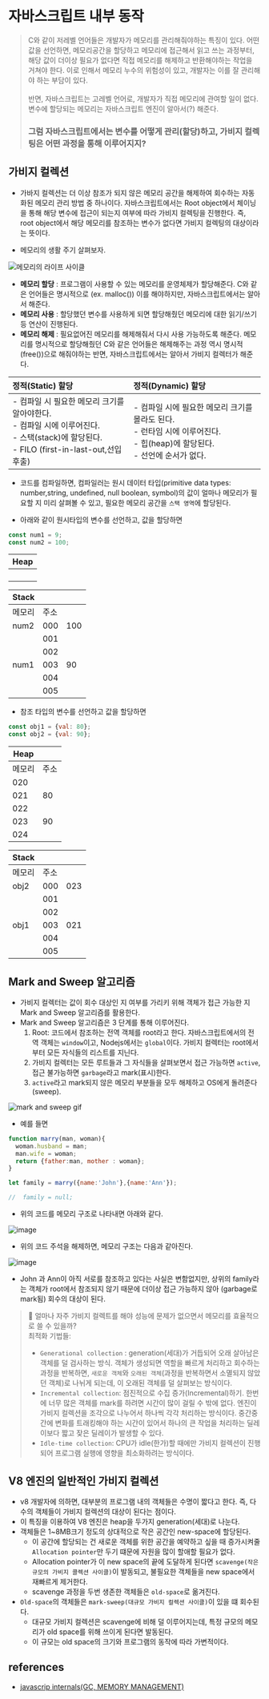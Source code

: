 # 자바스크립트 내부 동작

> C와 같이 저레벨 언어들은 개발자가 메모리를 관리해줘야하는 특징이 있다. 어떤 값을 선언하면, 메모리공간을 할당하고 메모리에 접근해서 읽고 쓰는 과정부터, 해당 값이 더이상 필요가 없다면 직접 메모리를 해제하고 반환해야하는 작업을 거쳐야 한다. 이로 인해서 메모리 누수의 위험성이 있고, 개발자는 이를 잘 관리해야 하는 부담이 있다.
> <br/><br/>
> 반면, 자바스크립트는 고레벨 언어로, 개발자가 직접 메모리에 관여할 일이 없다. 변수에 할당되는 메모리는 자바스크립트 엔진이 알아서(?) 해준다. 
<br/> <h3>그럼 자바스크립트에서는 변수를 어떻게 관리(할당)하고, 가비지 컬렉팅은 어떤 과정을 통해 이루어지지? </h3>

## 가비지 컬렉션

- 가바지 컬렉션는  더 이상 참조가 되지 않은 메모리 공간을 해제하여 회수하는 자동화된 메모리 관리 방법 중 하나이다. 자바스크립트에서는 Root object에서 체이닝을 통해 해당 변수에 접근이 되는지 여부에 따라 가비지 컬렉팅을 진행한다. 즉, root object에서 해당 메모리를 참조하는 변수가 없다면 가비지 컬렉팅의 대상이라는 뜻이다.

- 메모리의 생활 주기 살펴보자.

![메모리의 라이프 사이클](https://github.com/Pyotato/fe_study/assets/102423086/655edab0-636c-41c6-8c9b-cc053dc5bf25) 

  - **메모리 할당** : 프로그램이 사용할 수 있는 메모리를 운영체제가 할당해준다. C와 같은 언어들은 명시적으로 (ex. malloc()) 이를 해야하지만, 자바스크립트에서는 알아서 해준다.
  - **메모리 사용** : 할당했던 변수를 사용하게 되면 할당해줬던 메모리에 대한 읽기/쓰기 등 연산이 진행된다.
  - **메모리 해제** : 필요없어진 메모리를 해제해줘서 다시 사용 가능하도록 해준다. 메모리를 명시적으로 할당해줬던 C와 같은 언어들은 해제해주는 과정 역시 명시적(free())으로 해줘야하는 반면, 자바스크립트에서는 알아서 가비지 컬렉터가 해준다.


|정적(Static) 할당|정적(Dynamic) 할당|
|:---|:---|
|- 컴파일 시 필요한 메모리 크기를 알아야한다.<br/> - 컴파일 시에 이루어진다.<br/> - 스택(stack)에 할당된다.<br/> - FILO (first-in-last-out,선입후출)|- 컴파일 시에 필요한 메모리 크기를 몰라도 된다. <br/> - 런타임 시에 이루어진다. <br/> - 힙(heap)에 할당된다. <br/> - 선언에 순서가 없다. |

- 코드를 컴파일하면, 컴파일러는 원시 데이터 타입(primitive data types: number,string, undefined, null boolean, symbol)의 값이 얼마나 메모리가 필요할 지 미리 살펴볼 수 있고, 필요한 메모리 공간을 `스택 영역`에 할당된다.

- 아래와 같이 원시타입의 변수를 선언하고, 값을 할당하면
  
```js
const num1 = 9;
const num2 = 100;
```

|Heap| 
|---|
||
||
||
||

|Stack|||
|---|----|---|
|메모리|주소||
|num2|000|100|
||001||
||002||
|num1|003|90|
||004||
||005||


- 참조 타입의 변수를 선언하고 값을 할당하면
  
```js
const obj1 = {val: 80};
const obj2 = {val: 90};
```
  
|Heap| |
|---|----|
|메모리|주소|
|020||
|021|80|
|022||
|023|90|
|024||


|Stack|||
|---|----|---|
|메모리|주소||
|obj2|000|023|
||001|
||002|
|obj1|003|021|
||004|
||005|

## Mark and Sweep 알고리즘

- 가비지 컬렉터는 값이 회수 대상인 지 여부를 가리키 위해 객체가 접근 가능한 지 Mark and Sweep 알고리즘를 활용한다.
- Mark and Sweep 알고리즘은 3 단계를 통해 이루어진다.
    1. Root: 코드에서 참조하는 전역 객체를 root라고 한다. 자바스크립트에서의 전역 객체는 `window`이고, Nodejs에서는 `global`이다. 가비지 컬렉터는 root에서부터 모든 자식들의 리스트를 지닌다.
    2. 가비지 컬렉터는 모든 루트들과 그 자식들을 살펴보면서 접근 가능하면 `active`, 접근 불가능하면 `garbage`라고 mark(표시)한다.
    3. `active`라고 mark되지 않은 메모리 부분들을 모두 해제하고 OS에게 돌려준다 (sweep).


<img src='https://media.licdn.com/dms/image/C4D12AQF34XdEbKTAbA/article-inline_image-shrink_1500_2232/0/1637438880605?e=1720051200&v=beta&t=AV_H5depP2iBUkRR8MhSPH-But846h17lzd91yt2vqo' alt='mark and sweep gif'/>



- 예를 들면
  
```js
function marry(man, woman){
  woman.husband = man;
  man.wife = woman;
  return {father:man, mother : woman};
}

let family = marry({name:'John'},{name:'Ann'});

//  family = null; 

```

- 위의 코드를 메모리 구조로 나타내면 아래와 같다.

![image](https://github.com/Pyotato/fe_study/assets/102423086/77c1193d-9eef-4e59-8cb7-e383341046c0)

- 위의 코드 주석을 해제하면, 메모리 구조는 다음과 같아진다.

![image](https://github.com/Pyotato/fe_study/assets/102423086/7e9007ad-c2cc-4380-b390-9c42baa8c981)

- John 과 Ann이 아직 서로를 참조하고 있다는 사실은 변함없지만, 상위의 family라는 객체가 root에서 참조되지 않기 때문에 더이상 접근 가능하지 않아 (garbage로 mark됨) 회수의 대상이 된다.

> 🤔 얼마나 자주 가비지 컬렉트를 해야 성능에 문제가 없으면서 메모리를 효율적으로 쓸 수 있을까? <br/>
> 최적화 기법들: <br/>
> - `Generational collection` : generation(세대)가 거듭되어 오래 살아남은 객체를 덜 검사하는 방식. 객체가 생성되면 역할을 빠르게 처리하고 회수하는 과정을 반복하면, `새로운 객체`와 `오래된 객체`(과정을 반복하면서 소멸되지 않았던 객체)로 나뉘게 되는데, 이 오래된 객체를 덜 살펴보는 방식이다.
> - `Incremental collection`: 점진적으로 수집 증가(Incremental)하기. 한번에 너무 많은 객체를 mark를 하려면 시간이 많이 걸릴 수 밖에 없다. 엔진이 가비지 컬렉션을 조각으로 나누어서 하나씩 각각 처리하는 방식이다. 중간중간에 변화를 트래킹해야 하는 시간이 있어서 하나의 큰 작업을 처리하는 딜레이보다 짧고 잦은 딜레이가 발생할 수 있다.
> - `Idle-time collection`: CPU가 idle(한가)할 때에만 가비지 컬렉션이 진행되어 프로그램 실행에 영향을 최소화하려는 방식이다.

## V8 엔진의 일반적인 가비지 컬렉션

- v8 개발자에 의하면, 대부분의 프로그램 내의 객체들은 수명이 짧다고 한다. 즉, 다수의 객체들이 가비지 컬렉션의 대상이 된다는 점이다.
- 이 특징을 이용하여 V8 엔진은 heap을 두가지 generation(세대)로 나눈다.
- 객체들은 1~8MB크기 정도의 상대적으로 작은 공간인 new-space에 할당된다.
   - 이 공간에 할당되는 건 새로운 객체를 위한 공간을 예약하고 싶을 때 증가시켜줄 `Allocation pointer`만 두기 떄문에 자원을 많이 할애할 필요가 없다.
   - Allocation pointer가 이 new space의 끝에 도달하게 된다면 `scavenge(작은 규모의 가비지 콜렉션 사이클)`이 발동되고, 불필요한 객체들을 new space에서 재빠르게 제거한다.
   - scavenge 과정을 두번 생존한 객체들은 `old-space`로 옮겨진다.
- `Old-space`의 객체들은 `mark-sweep(대규모 가비지 컬렉션 사이클)`이 있을 떄 회수된다.
   - 대규모 가비지 컬렉션은 scavenge에 비해 덜 이루어지는데, 특정 규모의 메모리가 old space를 위해 쓰이게 된다면 발동된다.
   - 이 규모는 old space의 크기와 프로그램의 동작에 따라 가변적이다.
 

## references

- [javascrip internals(GC, MEMORY MANAGEMENT)](https://www.linkedin.com/pulse/javascript-internals-gc-memory-management-zubair-altaf/)



